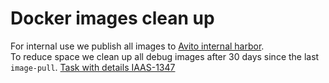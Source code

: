 # Docker images clean up

For internal use we publish all images to [Avito internal harbor](http://links.k.avito.ru/images-harbor-speed). \
To reduce space we clean up all debug images after 30 days since the last `image-pull`. [Task with details IAAS-1347](http://links.k.avito.ru/IAAS-1347) 
